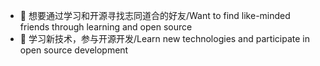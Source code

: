 - 👋 想要通过学习和开源寻找志同道合的好友/Want to find like-minded friends through learning and open source
- 👀 学习新技术，参与开源开发/Learn new technologies and participate in open source development
<!---
请友好的交流吧！/Please communicate in a friendly manner!
--->
